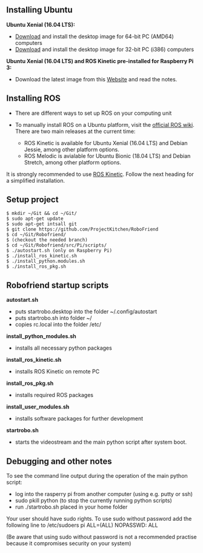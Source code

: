 ## Installing Ubuntu

**Ubuntu Xenial (16.04 LTS):**
* [Download](http://releases.ubuntu.com/16.04/ubuntu-16.04.5-desktop-amd64.iso) and install the desktop image for 64-bit PC (AMD64) computers
* [Download](http://releases.ubuntu.com/16.04/ubuntu-16.04.5-desktop-i386.iso) and install the desktop image for 32-bit PC (i386) computers

**Ubuntu Xenial (16.04 LTS) and ROS Kinetic pre-installed for Raspberry Pi 3:**
* Download the latest image from this [Website](https://downloads.ubiquityrobotics.com/pi.html) and read the notes.

## Installing ROS
* There are different ways to set up ROS on your computing unit

* To manually install ROS on a Ubuntu platform, visit the [official ROS wiki](http://wiki.ros.org/ROS/Installation). There are two main releases at the current time:
    * ROS Kinetic is available for Ubuntu Xenial (16.04 LTS) and Debian Jessie, among other platform options.
    * ROS Melodic is avialable for Ubuntu Bionic (18.04 LTS) and Debian Stretch, among other platform options.

It is strongly recommended to use [ROS Kinetic](http://wiki.ros.org/kinetic/Installation/Ubuntu). Follow the next heading for a simplified installation.

## Setup project
	$ mkdir ~/Git && cd ~/Git/
	$ sudo apt-get update
	$ sudo apt-get intsall git
	$ git clone https://github.com/ProjectKitchen/RoboFriend
	$ cd ~/Git/Robofriend/
	$ (checkout the needed branch)
	$ cd ~/Git/Robofriend/src/Pi/scripts/
	$ ./autostart.sh (only on Raspberry Pi)
	$ ./install_ros_kinetic.sh
	$ ./install_python.modules.sh
	$ ./install_ros_pkg.sh

## Robofriend startup scripts

**autostart.sh**
* puts startrobo.desktop into the folder ~/.config/autostart
* puts startrobo.sh into folder ~/
* copies rc.local into the folder /etc/

**install_python_modules.sh**
* installs all necessary python packages

**install_ros_kinetic.sh**
* installs ROS Kinetic on remote PC

**install_ros_pkg.sh**
* installs required ROS packages

**install_user_modules.sh**
* installs software packages for further development

**startrobo.sh**
* starts the videostream and the main python script after system boot.

## Debugging and other notes

To see the command line output during the operation of the main python script: 
* log into the rasperry pi from another computer (using e.g. putty or ssh)
* sudo pkill python (to stop the currently running python scripts)
* run ./startrobo.sh placed in your home folder

Your user should have sudo rights. To use sudo without password add the following line to /etc/sudoers
pi ALL=(ALL) NOPASSWD: ALL

(Be aware that using sudo without password is not a recommended practise because it compromises security on your system)
